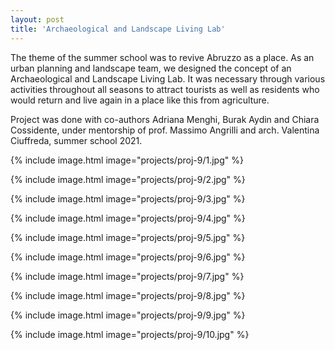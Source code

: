 ```yaml
---
layout: post
title: 'Archaeological and Landscape Living Lab'
---
```


The theme of the summer school was to revive Abruzzo as a place. As an urban planning and landscape team, we designed the concept of an Archaeological and Landscape Living Lab. It was necessary through various activities throughout all seasons to attract tourists as well as residents who would return and live again in a place like this from agriculture.

Project was done with co-authors Adriana Menghi, Burak Aydin and Chiara Cossidente, under mentorship of prof. Massimo Angrilli and arch. Valentina Ciuffreda, summer school 2021.

{% include image.html image="projects/proj-9/1.jpg" %}

{% include image.html image="projects/proj-9/2.jpg" %}

{% include image.html image="projects/proj-9/3.jpg" %}

{% include image.html image="projects/proj-9/4.jpg" %}

{% include image.html image="projects/proj-9/5.jpg" %}

{% include image.html image="projects/proj-9/6.jpg" %}

{% include image.html image="projects/proj-9/7.jpg" %}

{% include image.html image="projects/proj-9/8.jpg" %}

{% include image.html image="projects/proj-9/9.jpg" %}

{% include image.html image="projects/proj-9/10.jpg" %}
